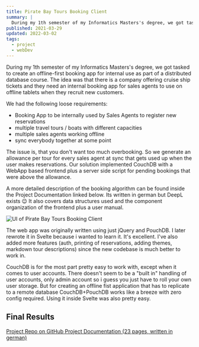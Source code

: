 ```yaml
---
title: Pirate Bay Tours Booking Client
summary: |
  During my 1th semester of my Informatics Masters's degree, we got tasked to create an offline-first booking app for internal use by a cruise line.
published: 2021-03-29
updated: 2022-03-02
tags:
  - project
  - webDev
---
```


During my 1th semester of my Informatics Masters's degree, we got tasked to create an offline-first booking app for internal use as part of a distributed database course. The idea was that there is a company offering cruise ship tickets and they need an internal booking app for sales agents to use on offline tablets when they recruit new customers.

We had the following loose requirements:

- Booking App to be internally used by Sales Agents to register new reservations
- multiple travel tours / boats with different capacities
- multiple sales agents working offline
- sync everybody together at some point

The issue is, that you don't want too much overbooking. So we generate an allowance per tour for every sales agent at sync that gets used up when the user makes reservations. Our solution implemented CouchDB with a WebApp based frontend plus a server side script for pending bookings that were above the allowance.

A more detailed description of the booking algorithm can be found inside the Project Documentation linked below. Its written in german but DeepL exists 😉 It also covers data structures used and the component organization of the frontend plus a user manual.

![UI of Pirate Bay Tours Booking Client](/pirate-bay-tours-booking-client/pbt-ui.png)

The web app was originally written using just jQuery and PouchDB. I later rewrote it in Svelte because i wanted to learn it. It's excellent. I've also added more features (auth, printing of reservations, adding themes, markdown tour descriptions) since the new codebase is much better to work in.

CouchDB is for the most part pretty easy to work with, except when it comes to user accounts. There doesn't seem to be a "built in" handling of user accounts, only admin account so i guess you just have to roll your own user storage. But for creating an offline fist application that has to replicate to a remote database CouchDB+PouchDB works like a breeze with zero config required. Using it inside Svelte was also pretty easy.

## Final Results

<div class="resources">
  <a class="pill" href="https://github.com/SarcevicAntonio/Booking-App" target="_blank" rel="noreferrer">
  Project Repo on GitHub
  </a>
  <a class="pill" href="/pirate-bay-tours-booking-client/VI___Dokumentation.pdf" target="_blank" rel="noreferrer">
  Project Documentation (23 pages, written in german)
  </a>
</div>
